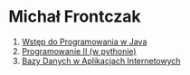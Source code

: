 # Michał Frontczak

1. [Wstęp do Programowania w Java](https://github.com/mfrontczak/ii-wstep-do-programowania-w-java)
2. [Programowanie II (w pythonie)](https://github.com/mfrontczak/ifis-programowanie-ii-2022)
3. [Bazy Danych w Aplikacjach Internetowych](https://github.com/mfrontczak/ii-bdwai-2022)

